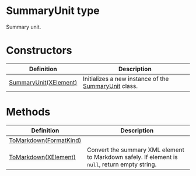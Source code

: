 <a name='T-Vsxmd-Units-SummaryUnit'></a>
# SummaryUnit type

Summary unit.

# Constructors

| Definition | Description |
|-|-|
| [SummaryUnit(XElement)](/Vsxmd.Units.SummaryUnit.md/#M-Vsxmd-Units-SummaryUnit-#ctor-System-Xml-Linq-XElement-) | Initializes a new instance of the [SummaryUnit](/Vsxmd.Units.SummaryUnit.md/#T-Vsxmd-Units-SummaryUnit) class. |

# Methods

| Definition | Description |
|-|-|
| [ToMarkdown(FormatKind)](/Vsxmd.Units.SummaryUnit.md/#M-Vsxmd-Units-SummaryUnit-ToMarkdown-Vsxmd-Units-FormatKind-) |  |
| [ToMarkdown(XElement)](/Vsxmd.Units.SummaryUnit.md/#M-Vsxmd-Units-SummaryUnit-ToMarkdown-System-Xml-Linq-XElement-) | Convert the summary XML element to Markdown safely. If element is `null`, return empty string. |
